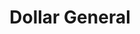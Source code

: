---
title: "Dollar General"
url: /kansas-city/dollar-general-north-oak-trafficway/
shop: Kramladen
---